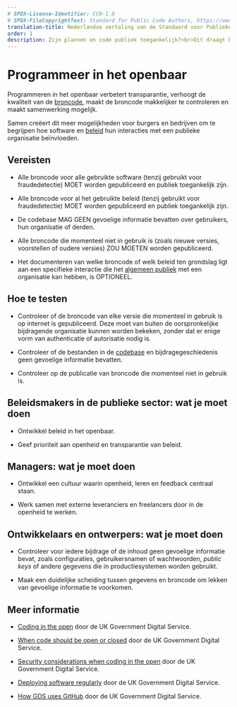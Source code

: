 ```yaml
---
# SPDX-License-Identifier: CC0-1.0
# SPDX-FileCopyrightText: Standard for Public Code Authors, https://www.standardforpubliccode.org/AUTHORS.html
translation-title: Nederlandse vertaling van de Standaard voor Publieke Code
order: 1
description: Zijn plannen en code publiek toegankelijk?<br>Dit draagt bij aan transparantie, kwaliteit, controleerbaarheid en samenwerking.
---
```


# Programmeer in het openbaar

Programmeren in het openbaar verbetert transparantie, verhoogt de kwaliteit van de [broncode](../glossary.html#broncode), maakt de broncode makkelijker te controleren en maakt samenwerking mogelijk.

Samen creëert dit meer mogelijkheden voor burgers en bedrijven om te begrijpen hoe software en [beleid](../glossary.html#beleid) hun interacties met een publieke organisatie beïnvloeden.

## Vereisten

- Alle broncode voor alle gebruikte software (tenzij gebruikt voor fraudedetectie) MOET worden gepubliceerd en publiek toegankelijk zijn.

- Alle broncode voor al het gebruikte beleid (tenzij gebruikt voor fraudedetectie) MOET worden gepubliceerd en publiek toegankelijk zijn.

- De codebase MAG GEEN gevoelige informatie bevatten over gebruikers, hun organisatie of derden.

- Alle broncode die momenteel niet in gebruik is (zoals nieuwe versies, voorstellen of oudere versies) ZOU MOETEN worden gepubliceerd.

- Het documenteren van welke broncode of welk beleid ten grondslag ligt aan een specifieke interactie die het [algemeen publiek](../glossary.html#algemeen-publiek) met een organisatie kan hebben, is OPTIONEEL.

## Hoe te testen

- Controleer of de broncode van elke versie die momenteel in gebruik is op internet is gepubliceerd. Deze moet van buiten de oorspronkelijke bijdragende organisatie kunnen worden bekeken, zonder dat er enige vorm van authenticatie of autorisatie nodig is.

- Controleer of de bestanden in de [codebase](../glossary.html#codebase) en bijdragegeschiedenis geen gevoelige informatie bevatten.

- Controleer op de publicatie van broncode die momenteel niet in gebruik is.

## Beleidsmakers in de publieke sector: wat je moet doen

- Ontwikkel beleid in het openbaar.

- Geef prioriteit aan openheid en transparantie van beleid.

## Managers: wat je moet doen

- Ontwikkel een cultuur waarin openheid, leren en feedback centraal staan.

- Werk samen met externe leveranciers en freelancers door in de openheid te werken.

## Ontwikkelaars en ontwerpers: wat je moet doen

- Controleer voor iedere bijdrage of de inhoud geen gevoelige informatie bevat, zoals configuraties, gebruikersnamen of wachtwoorden, *public keys* of andere gegevens die in productiesystemen worden gebruikt.

- Maak een duidelijke scheiding tussen gegevens en broncode om lekken van gevoelige informatie te voorkomen.

## Meer informatie

- [Coding in the open](https://gds.blog.gov.uk/2012/10/12/coding-in-the-open/) door de UK Government Digital Service.

- [When code should be open or closed](https://www.gov.uk/government/publications/open-source-guidance/when-code-should-be-open-or-closed) door de UK Government Digital Service.

- [Security considerations when coding in the open](https://www.gov.uk/government/publications/open-source-guidance/security-considerations-when-coding-in-the-open) door de UK Government Digital Service.

- [Deploying software regularly](https://www.gov.uk/service-manual/technology/deploying-software-regularly) door de UK Government Digital Service.

- [How GDS uses GitHub](https://technology.blog.gov.uk/2014/01/27/how-we-use-github/) door de UK Government Digital Service.

